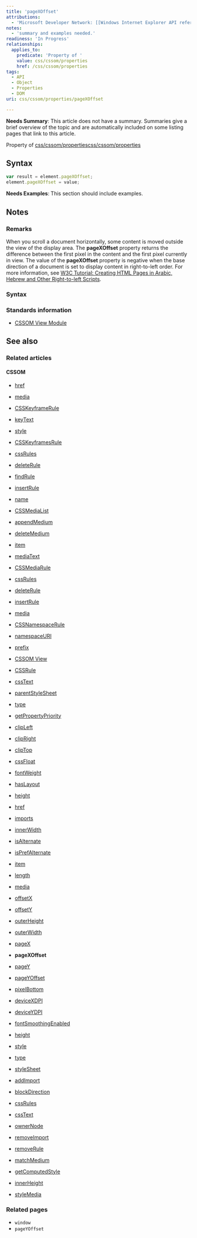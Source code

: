 ```yaml
---
title: 'pageXOffset'
attributions:
  - 'Microsoft Developer Network: [[Windows Internet Explorer API reference](http://msdn.microsoft.com/en-us/library/ie/hh828809%28v=vs.85%29.aspx) Article]'
notes:
  - 'summary and examples needed.'
readiness: 'In Progress'
relationships:
  applies_to:
    predicate: 'Property of '
    value: css/cssom/properties
    href: /css/cssom/properties
tags:
  - API
  - Object
  - Properties
  - DOM
uri: css/cssom/properties/pageXOffset

---
```

**Needs Summary**: This article does not have a summary. Summaries give a brief overview of the topic and are automatically included on some listing pages that link to this article.

Property of [css/cssom/properties](/css/cssom/properties)[css/cssom/properties](/css/cssom/properties)

## Syntax

``` js
var result = element.pageXOffset;
element.pageXOffset = value;
```

**Needs Examples**: This section should include examples.

## Notes

### Remarks

When you scroll a document horizontally, some content is moved outside the view of the display area. The **pageXOffset** property returns the difference between the first pixel in the content and the first pixel currently in view. The value of the **pageXOffset** property is negative when the base direction of a document is set to display content in right-to-left order. For more information, see [W3C Tutorial: Creating HTML Pages in Arabic, Hebrew and Other Right-to-left Scripts](http://go.microsoft.com/fwlink/p/?linkid=203720).

### Syntax

### Standards information

-   [CSSOM View Module](http://go.microsoft.com/fwlink/p/?linkid=199793)

## See also

### Related articles

#### CSSOM

-   [href](/css/cssom/CSSImportRule/href)

-   [media](/css/cssom/CSSImportRule/media)

-   [CSSKeyframeRule](/css/cssom/CSSKeyframeRule)

-   [keyText](/css/cssom/CSSKeyframeRule/keyText)

-   [style](/css/cssom/CSSKeyframeRule/style)

-   [CSSKeyframesRule](/css/cssom/CSSKeyframesRule)

-   [cssRules](/css/cssom/CSSKeyframesRule/cssRules)

-   [deleteRule](/css/cssom/CSSKeyframesRule/deleteRule)

-   [findRule](/css/cssom/CSSKeyframesRule/findRule)

-   [insertRule](/css/cssom/CSSKeyframesRule/insertRule)

-   [name](/css/cssom/CSSKeyframesRule/name)

-   [CSSMediaList](/css/cssom/CSSMediaList/CSSMediaList)

-   [appendMedium](/css/cssom/CSSMediaList/appendMedium)

-   [deleteMedium](/css/cssom/CSSMediaList/deleteMedium)

-   [item](/css/cssom/CSSMediaList/item)

-   [mediaText](/css/cssom/CSSMediaList/mediaText)

-   [CSSMediaRule](/css/cssom/CSSMediaRule/CSSMediaRule)

-   [cssRules](/css/cssom/CSSMediaRule/cssRules)

-   [deleteRule](/css/cssom/CSSMediaRule/deleteRule)

-   [insertRule](/css/cssom/CSSMediaRule/insertRule)

-   [media](/css/cssom/CSSMediaRule/media)

-   [CSSNamespaceRule](/css/cssom/CSSNamespaceRule/CSSNamespaceRule)

-   [namespaceURI](/css/cssom/CSSNamespaceRule/namespaceURI)

-   [prefix](/css/cssom/CSSNamespaceRule/prefix)

-   [CSSOM View](/css/cssom/CSSOM_view)

-   [CSSRule](/css/cssom/CSSRule)

-   [cssText](/css/cssom/CSSRule/cssText)

-   [parentStyleSheet](/css/cssom/CSSRule/parentStyleSheet)

-   [type](/css/cssom/CSSRule/type)

-   [getPropertyPriority](/css/cssom/CSSStyleDeclaration/getPropertyPriority)

-   [clipLeft](/css/cssom/properties/clipLeft)

-   [clipRight](/css/cssom/properties/clipRight)

-   [clipTop](/css/cssom/properties/clipTop)

-   [cssFloat](/css/cssom/properties/cssFloat)

-   [fontWeight](/css/cssom/properties/fontWeight)

-   [hasLayout](/css/cssom/properties/hasLayout)

-   [height](/css/cssom/properties/height)

-   [href](/css/cssom/properties/href)

-   [imports](/css/cssom/properties/imports)

-   [innerWidth](/css/cssom/properties/innerWidth)

-   [isAlternate](/css/cssom/properties/isAlternate)

-   [isPrefAlternate](/css/cssom/properties/isPrefAlternate)

-   [item](/css/cssom/properties/item)

-   [length](/css/cssom/properties/length)

-   [media](/css/cssom/properties/media)

-   [offsetX](/css/cssom/properties/offsetX)

-   [offsetY](/css/cssom/properties/offsetY)

-   [outerHeight](/css/cssom/properties/outerHeight)

-   [outerWidth](/css/cssom/properties/outerWidth)

-   [pageX](/css/cssom/properties/pageX)

-   **pageXOffset**

-   [pageY](/css/cssom/properties/pageY)

-   [pageYOffset](/css/cssom/properties/pageYOffset)

-   [pixelBottom](/css/cssom/properties/pixelBottom)

-   [deviceXDPI](/css/cssom/screen/deviceXDPI)

-   [deviceYDPI](/css/cssom/screen/deviceYDPI)

-   [fontSmoothingEnabled](/css/cssom/screen/fontSmoothingEnabled)

-   [height](/css/cssom/screen/height)

-   [style](/css/cssom/style)

-   [type](/css/cssom/style/type)

-   [styleSheet](/css/cssom/styleSheet)

-   [addImport](/css/cssom/styleSheet/addImport)

-   [blockDirection](/css/cssom/styleSheet/blockDirection)

-   [cssRules](/css/cssom/styleSheet/cssRules)

-   [cssText](/css/cssom/styleSheet/cssText)

-   [ownerNode](/css/cssom/styleSheet/ownerNode)

-   [removeImport](/css/cssom/stylesheet/removeImport)

-   [removeRule](/css/cssom/stylesheet/removeRule)

-   [matchMedium](/css/media_queries/apis/matchMedium)

-   [getComputedStyle](/dom/Window/getComputedStyle)

-   [innerHeight](/dom/Window/innerHeight)

-   [styleMedia](/dom/Window/styleMedia)

### Related pages

-   `window`
-   `pageYOffset`
